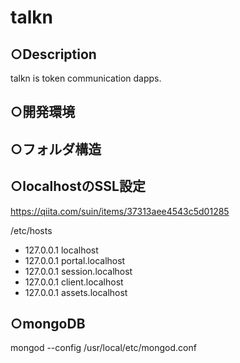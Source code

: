 # talkn

## ○Description

  talkn is token communication dapps.

## ○開発環境

## ○フォルダ構造


## ○localhostのSSL設定

https://qiita.com/suin/items/37313aee4543c5d01285

/etc/hosts

- 127.0.0.1       localhost
- 127.0.0.1       portal.localhost
- 127.0.0.1       session.localhost
- 127.0.0.1       client.localhost
- 127.0.0.1       assets.localhost

## ○mongoDB

mongod --config /usr/local/etc/mongod.conf
